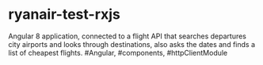 # ryanair-test-rxjs
Angular 8 application, connected to a flight API that searches departures city airports and looks through destinations, also asks the dates and finds a list of cheapest flights. #Angular, #components, #httpClientModule
